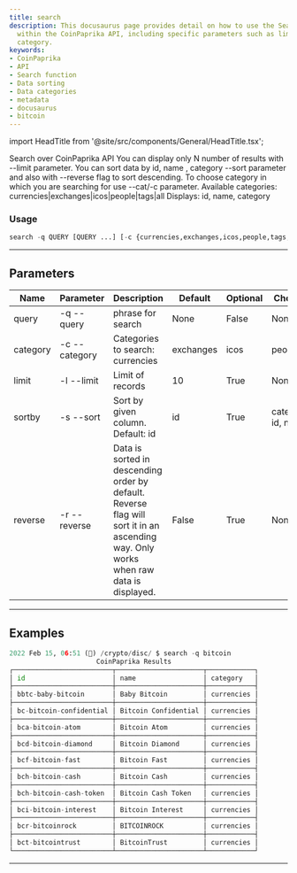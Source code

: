 ```yaml
---
title: search
description: This docusaurus page provides detail on how to use the Search function
  within the CoinPaprika API, including specific parameters such as limit, sort, and
  category.
keywords:
- CoinPaprika
- API
- Search function
- Data sorting
- Data categories
- metadata
- docusaurus
- bitcoin
---
```


import HeadTitle from '@site/src/components/General/HeadTitle.tsx';

<HeadTitle title="crypto /disc/search - Reference | OpenBB Terminal Docs" />

Search over CoinPaprika API You can display only N number of results with --limit parameter. You can sort data by id, name , category --sort parameter and also with --reverse flag to sort descending. To choose category in which you are searching for use --cat/-c parameter. Available categories: currencies|exchanges|icos|people|tags|all Displays: id, name, category

### Usage

```python wordwrap
search -q QUERY [QUERY ...] [-c {currencies,exchanges,icos,people,tags,all}] [-l LIMIT] [-s {category,id,name}] [-r]
```

---

## Parameters

| Name | Parameter | Description | Default | Optional | Choices |
| ---- | --------- | ----------- | ------- | -------- | ------- |
| query | -q  --query | phrase for search | None | False | None |
| category | -c  --category | Categories to search: currencies|exchanges|icos|people|tags|all. Default: all | all | True | currencies, exchanges, icos, people, tags, all |
| limit | -l  --limit | Limit of records | 10 | True | None |
| sortby | -s  --sort | Sort by given column. Default: id | id | True | category, id, name |
| reverse | -r  --reverse | Data is sorted in descending order by default. Reverse flag will sort it in an ascending way. Only works when raw data is displayed. | False | True | None |


---

## Examples

```python
2022 Feb 15, 06:51 (🦋) /crypto/disc/ $ search -q bitcoin
                      CoinPaprika Results
┌─────────────────────────┬──────────────────────┬────────────┐
│ id                      │ name                 │ category   │
├─────────────────────────┼──────────────────────┼────────────┤
│ bbtc-baby-bitcoin       │ Baby Bitcoin         │ currencies │
├─────────────────────────┼──────────────────────┼────────────┤
│ bc-bitcoin-confidential │ Bitcoin Confidential │ currencies │
├─────────────────────────┼──────────────────────┼────────────┤
│ bca-bitcoin-atom        │ Bitcoin Atom         │ currencies │
├─────────────────────────┼──────────────────────┼────────────┤
│ bcd-bitcoin-diamond     │ Bitcoin Diamond      │ currencies │
├─────────────────────────┼──────────────────────┼────────────┤
│ bcf-bitcoin-fast        │ Bitcoin Fast         │ currencies │
├─────────────────────────┼──────────────────────┼────────────┤
│ bch-bitcoin-cash        │ Bitcoin Cash         │ currencies │
├─────────────────────────┼──────────────────────┼────────────┤
│ bch-bitcoin-cash-token  │ Bitcoin Cash Token   │ currencies │
├─────────────────────────┼──────────────────────┼────────────┤
│ bci-bitcoin-interest    │ Bitcoin Interest     │ currencies │
├─────────────────────────┼──────────────────────┼────────────┤
│ bcr-bitcoinrock         │ BITCOINROCK          │ currencies │
├─────────────────────────┼──────────────────────┼────────────┤
│ bct-bitcointrust        │ BitcoinTrust         │ currencies │
└─────────────────────────┴──────────────────────┴────────────┘
```
---
